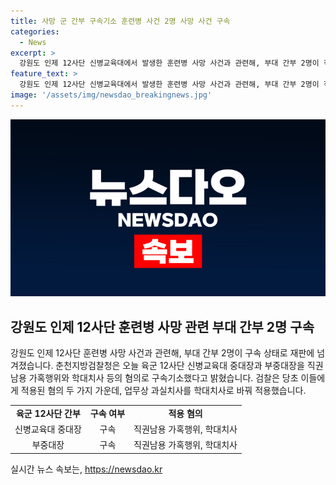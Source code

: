 ```yaml
---
title: 사망 군 간부 구속기소 훈련병 사건 2명 사망 사건 구속
categories:
  - News
excerpt: >
  강원도 인제 12사단 신병교육대에서 발생한 훈련병 사망 사건과 관련해, 부대 간부 2명이 직권남용 가혹행위와 학대치사 등의 혐의로 구속기소되었습니다. 검찰은 업무상 과실치사를 학대치사로 변경하여 재판에 넘겼으며, 이에 관한 혐의로 구속된 상태입니다. 해당 사건은 집중 조명을 받고 있으며, 사회적 관심을 모으고 있습니다.
feature_text: >
  강원도 인제 12사단 신병교육대에서 발생한 훈련병 사망 사건과 관련해, 부대 간부 2명이 직권남용 가혹행위와 학대치사 등의 혐의로 구속기소되었습니다. 검찰은 업무상 과실치사를 학대치사로 변경하여 재판에 넘겼으며, 이에 관한 혐의로 구속된 상태입니다. 해당 사건은 집중 조명을 받고 있으며, 사회적 관심을 모으고 있습니다.
image: '/assets/img/newsdao_breakingnews.jpg'
---
```


<p><img src="/assets/img/newsdao_breakingnews.jpg" alt="ranknews 속보" /></p>

<h2 data-ke-size="size26">강원도 인제 12사단 훈련병 사망 관련 부대 간부 2명 구속</h2>

<p data-ke-size="size16">강원도 인제 12사단 훈련병 사망 사건과 관련해, 부대 간부 2명이 구속 상태로 재판에 넘겨졌습니다. 춘천지방검찰청은 오늘 육군 12사단 신병교육대 중대장과 부중대장을 직권남용 가혹행위와 학대치사 등의 혐의로 구속기소했다고 밝혔습니다. 검찰은 당초 이들에게 적용된 혐의 두 가지 가운데, 업무상 과실치사를 학대치사로 바꿔 적용했습니다.</p>

<table>
<tbody>
<tr>
<td style="text-align: center; height: 17px;"><b>육군 12사단 간부</b></td>
<td style="text-align: center; height: 17px;"><b>구속 여부</b></td>
<td style="text-align: center; height: 17px;"><b>적용 혐의</b></td>
</tr>
<tr>
<td style="text-align: center; height: 17px;">신병교육대 중대장</td>
<td style="text-align: center; height: 17px;">구속</td>
<td style="text-align: center; height: 17px;">직권남용 가혹행위, 학대치사</td>
</tr>
<tr>
<td style="text-align: center; height: 17px;">부중대장</td>
<td style="text-align: center; height: 17px;">구속</td>
<td style="text-align: center; height: 17px;">직권남용 가혹행위, 학대치사</td>
</tr>
</tbody>
</table>
실시간 뉴스 속보는, <a href="https://newsdao.kr" rel="dofollow">https://newsdao.kr</a>


